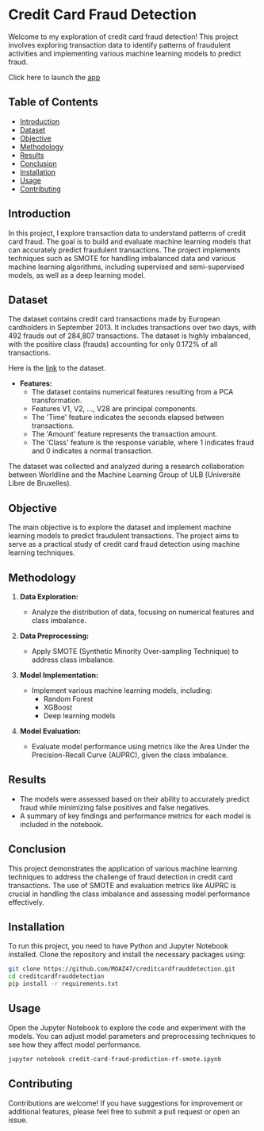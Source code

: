 # Credit Card Fraud Detection

Welcome to my exploration of credit card fraud detection! This project involves exploring transaction data to identify patterns of fraudulent activities and implementing various machine learning models to predict fraud.

Click here to launch the [app](https://creditcardfrauddetection-jefxyvw6dz49t2hwybly2u.streamlit.app/)

## Table of Contents

- [Introduction](#introduction)
- [Dataset](#dataset)
- [Objective](#objective)
- [Methodology](#methodology)
- [Results](#results)
- [Conclusion](#conclusion)
- [Installation](#installation)
- [Usage](#usage)
- [Contributing](#contributing)

## Introduction

In this project, I explore transaction data to understand patterns of credit card fraud. The goal is to build and evaluate machine learning models that can accurately predict fraudulent transactions. The project implements techniques such as SMOTE for handling imbalanced data and various machine learning algorithms, including supervised and semi-supervised models, as well as a deep learning model.

## Dataset

The dataset contains credit card transactions made by European cardholders in September 2013. It includes transactions over two days, with 492 frauds out of 284,807 transactions. The dataset is highly imbalanced, with the positive class (frauds) accounting for only 0.172% of all transactions.

Here is the [link](https://www.kaggle.com/datasets/mlg-ulb/creditcardfraud/data) to the dataset.

- **Features:**
  - The dataset contains numerical features resulting from a PCA transformation. 
  - Features V1, V2, ..., V28 are principal components.
  - The 'Time' feature indicates the seconds elapsed between transactions.
  - The 'Amount' feature represents the transaction amount.
  - The 'Class' feature is the response variable, where 1 indicates fraud and 0 indicates a normal transaction.

The dataset was collected and analyzed during a research collaboration between Worldline and the Machine Learning Group of ULB (Université Libre de Bruxelles).

## Objective

The main objective is to explore the dataset and implement machine learning models to predict fraudulent transactions. The project aims to serve as a practical study of credit card fraud detection using machine learning techniques.

## Methodology

1. **Data Exploration:** 
   - Analyze the distribution of data, focusing on numerical features and class imbalance.
   
2. **Data Preprocessing:**
   - Apply SMOTE (Synthetic Minority Over-sampling Technique) to address class imbalance.
   
3. **Model Implementation:**
   - Implement various machine learning models, including:
     - Random Forest
     - XGBoost
     - Deep learning models

4. **Model Evaluation:**
   - Evaluate model performance using metrics like the Area Under the Precision-Recall Curve (AUPRC), given the class imbalance.

## Results

- The models were assessed based on their ability to accurately predict fraud while minimizing false positives and false negatives.
- A summary of key findings and performance metrics for each model is included in the notebook.

## Conclusion

This project demonstrates the application of various machine learning techniques to address the challenge of fraud detection in credit card transactions. The use of SMOTE and evaluation metrics like AUPRC is crucial in handling the class imbalance and assessing model performance effectively.

## Installation

To run this project, you need to have Python and Jupyter Notebook installed. Clone the repository and install the necessary packages using:

```bash
git clone https://github.com/MOAZ47/creditcardfrauddetection.git
cd creditcardfrauddetection
pip install -r requirements.txt
```

## Usage

Open the Jupyter Notebook to explore the code and experiment with the models. You can adjust model parameters and preprocessing techniques to see how they affect model performance.

```bash
jupyter notebook credit-card-fraud-prediction-rf-smote.ipynb
```

## Contributing

Contributions are welcome! If you have suggestions for improvement or additional features, please feel free to submit a pull request or open an issue.
